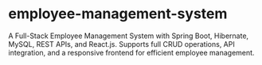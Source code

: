 # employee-management-system
A Full-Stack Employee Management System with Spring Boot, Hibernate, MySQL, REST APIs, and React.js. Supports full CRUD operations, API integration, and a responsive frontend for efficient employee management.
